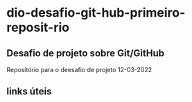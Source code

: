 # dio-desafio-git-hub-primeiro-reposit-rio
## Desafio de projeto sobre Git/GitHub
Repositório para o deesafio de projeto 12-03-2022
## links úteis
